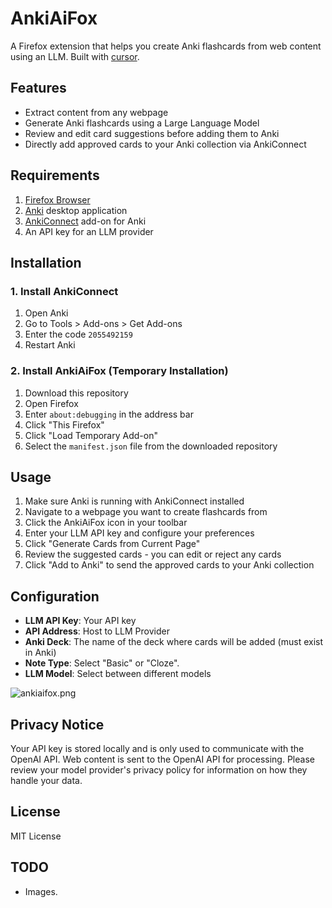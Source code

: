 # AnkiAiFox

A Firefox extension that helps you create Anki flashcards from web content using an LLM. Built with [cursor](https://www.cursor.com/).

## Features

- Extract content from any webpage
- Generate Anki flashcards using a Large Language Model
- Review and edit card suggestions before adding them to Anki
- Directly add approved cards to your Anki collection via AnkiConnect

## Requirements

1. [Firefox Browser](https://www.mozilla.org/en-US/firefox/new/)
2. [Anki](https://apps.ankiweb.net/) desktop application
3. [AnkiConnect](https://ankiweb.net/shared/info/2055492159) add-on for Anki
4. An API key for an LLM provider

## Installation

### 1. Install AnkiConnect
1. Open Anki
2. Go to Tools > Add-ons > Get Add-ons
3. Enter the code `2055492159`
4. Restart Anki

### 2. Install AnkiAiFox (Temporary Installation)

1. Download this repository
2. Open Firefox
3. Enter `about:debugging` in the address bar
4. Click "This Firefox"
5. Click "Load Temporary Add-on"
6. Select the `manifest.json` file from the downloaded repository

## Usage

1. Make sure Anki is running with AnkiConnect installed
2. Navigate to a webpage you want to create flashcards from
3. Click the AnkiAiFox icon in your toolbar
4. Enter your LLM API key and configure your preferences
5. Click "Generate Cards from Current Page"
6. Review the suggested cards - you can edit or reject any cards
7. Click "Add to Anki" to send the approved cards to your Anki collection


## Configuration

- **LLM API Key**: Your API key
- **API Address**: Host to LLM Provider
- **Anki Deck**: The name of the deck where cards will be added (must exist in Anki)
- **Note Type**: Select "Basic" or "Cloze".
- **LLM Model**: Select between different models

![ankiaifox.png](ankiaifox_menu.png)

## Privacy Notice

Your API key is stored locally and is only used to communicate with the OpenAI API. Web content is sent to the OpenAI API for processing. Please review your model provider's privacy policy for information on how they handle your data.

## License

MIT License 

## TODO
* Images.